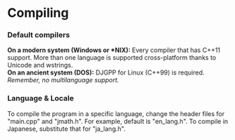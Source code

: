 # Compiling

### Default compilers
**On a modern system (Windows or \*NIX):** Every compiler that has C++11 support. More than one language is supported cross-platform thanks to Unicode and wstrings.  
**On an ancient system (DOS):** DJGPP for Linux (C++99) is required. *Remember, no multilanguage support.*  

### Language & Locale
To compile the program in a specific language, change the header files for "main.cpp" and "jmath.h". For example, default is "en_lang.h". To compile in Japanese, substitute that
for "ja_lang.h".
